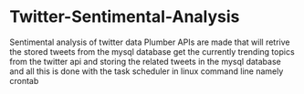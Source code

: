 # Twitter-Sentimental-Analysis
Sentimental analysis of twitter data 
Plumber APIs are made that will retrive the stored tweets from the mysql database
get the currently trending topics from the twitter api and storing the related tweets in the mysql database and all this is done with the task scheduler in linux command line namely crontab
